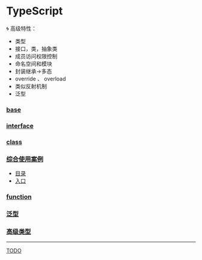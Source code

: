 # TypeScript

🌀 高级特性：
- 类型
- 接口，类，抽象类
- 成员访问权限控制
- 命名空间和模块
- 封装继承->多态
- override 、 overload
- 类似反射机制
- 泛型

### [base](./base.md)

### [interface](./interface.md)

### [class](./class.md)

### [__综合使用案例__](./code/polymorphism/src/)

- [目录](./code/polymorphism/src/)
- [入口](./code/polymorphism/src/main.ts)

### [function](./function.md)

### [泛型](./Generics.md)

### [高级类型](./advancedTypes.md)


---


[TODO](./TODO.md)
